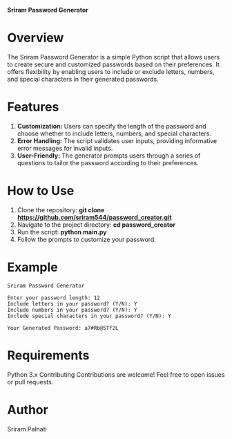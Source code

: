 **Sriram Password Generator**

# Overview
The Sriram Password Generator is a simple Python script that allows users to create secure and customized passwords based on their preferences. It offers flexibility by enabling users to include or exclude letters, numbers, and special characters in their generated passwords.

# Features

1. **Customization:** Users can specify the length of the password and choose whether to include letters, numbers, and special characters.
2. **Error Handling:** The script validates user inputs, providing informative error messages for invalid inputs.
3. **User-Friendly:** The generator prompts users through a series of questions to tailor the password according to their preferences.

# How to Use

1. Clone the repository: **git clone https://github.com/sriram544/password_creator.git**
2. Navigate to the project directory: **cd password_creator**
3. Run the script: **python main.py**
4. Follow the prompts to customize your password.

# Example
```
Sriram Password Generator

Enter your password length: 12
Include letters in your password? (Y/N): Y
Include numbers in your password? (Y/N): Y
Include special characters in your password? (Y/N): Y

Your Generated Password: a7#Rb@5Tf2L
```

# Requirements
Python 3.x
Contributing
Contributions are welcome! Feel free to open issues or pull requests.

# Author
Sriram Palnati
